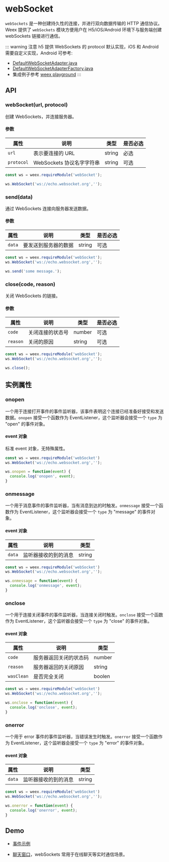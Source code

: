 # webSocket

`webSockets` 是一种创建持久性的连接，并进行双向数据传输的 HTTP 通信协议。Weex 提供了 `webSockets` 模块方便用户在 H5/iOS/Android 环境下与服务端创建 webSockets 链接进行通信。

::: warning 注意
h5 提供 WebSockets 的 protocol 默认实现，iOS 和 Android 需要自定义实现，Android 可参考:

- [DefaultWebSocketAdapter.java](https://github.com/apache/incubator-weex/blob/master/android/commons/src/main/java/com/alibaba/weex/commons/adapter/DefaultWebSocketAdapter.java)
- [DefaultWebSocketAdapterFactory.java](https://github.com/apache/incubator-weex/blob/master/android/commons/src/main/java/com/alibaba/weex/commons/adapter/DefaultWebSocketAdapterFactory.java)
- 集成例子参考 [weex playground](https://github.com/apache/incubator-weex/tree/master/android/playground)
:::

## API

### webSocket(url, protocol)

创建 WebSockets，并连接服务器。

#### 参数

| 属性        | 说明                | 类型   | 是否必选 |
| ---------- | -------------      | -----  | ----- |
| `url` | 表示要连接的 URL | string | 必选 |
| `protocol` | WebSockets 协议名字字符串 | string | 可选 |

```js
const ws = weex.requireModule('webSocket');

ws.WebSocket('ws://echo.websocket.org','');
```

### send(data)

通过 WebSockets 连接向服务器发送数据。

#### 参数

| 属性        | 说明           | 类型   | 是否必选 |
| ---------- | ------------- | -----  | ----- |
| `data` | 要发送到服务器的数据 | string | 可选 |

```js
const ws = weex.requireModule('webSocket');
ws.WebSocket('ws://echo.websocket.org','');

ws.send('some message.');
```

### close(code, reason)

关闭 WebSockets 的链接。

#### 参数

| 属性        | 说明           | 类型   | 是否必选 |
| ---------- | ------------- | -----  | ----- |
| `code` | 关闭连接的状态号 | number | 可选 |
| `reason` | 关闭的原因 | string | 可选 |

```js
const ws = weex.requireModule('webSocket');
ws.WebSocket('ws://echo.websocket.org','');

ws.close();
```

## 实例属性

### onopen

一个用于连接打开事件的事件监听器，该事件表明这个连接已经准备好接受和发送数据。`onopen` 接受一个函数作为 EventListener，这个监听器会接受一个 `type` 为 "open" 的事件对象。

#### event 对象

标准 event 对象，无特殊属性。

```js
const ws = weex.requireModule('webSocket')
ws.WebSocket('ws://echo.websocket.org','');

ws.onopen = function(event) {
  console.log('onopen', event);
}
```

### onmessage

一个用于消息事件的事件监听器，当有消息到达的时触发。`onmessage` 接受一个函数作为 EventListener，这个监听器会接受一个 `type` 为 "message" 的事件对象。

#### event 对象

| 属性        | 说明           | 类型   |
| ---------- | ------------- | -----  |
| `data` | 监听器接收的到的消息 | string |

```js
const ws = weex.requireModule('webSocket')
ws.WebSocket('ws://echo.websocket.org','');

ws.onmessage = function(event) {
  console.log('onmessage', event);
}
```

### onclose

一个用于连接关闭事件的事件监听器，当连接关闭时触发。`onclose` 接受一个函数作为 EventListener，这个监听器会接受一个 `type` 为 "close" 的事件对象。

#### event 对象

| 属性        | 说明           | 类型   |
| ---------- | ------------- | -----  |
| `code` | 服务器返回关闭的状态码 | number |
| `reason` | 服务器返回的关闭原因 | string |
| `wasClean` | 是否完全关闭 | boolen |

```js
const ws = weex.requireModule('webSocket')
ws.WebSocket('ws://echo.websocket.org','');

ws.onclose = function(event) {
  console.log('onclose', event);
}
```

### onerror

一个用于 error 事件的事件监听器，当错误发生时触发。`onerror` 接受一个函数作为 EventListener，这个监听器会接受一个 `type` 为 "error" 的事件对象。

#### event 对象

| 属性        | 说明           | 类型   |
| ---------- | ------------- | -----  |
| `data` | 监听器接收的到的消息 | string |

```js
const ws = weex.requireModule('webSocket')
ws.WebSocket('ws://echo.websocket.org','');

ws.onerror = function(event) {
  console.log('onerror', event);
}
```

## Demo

- [事件示例](http://dotwe.org/vue/6b7d6dc14320e3f04e0f203cb8bcc703)
- [聊天窗口](http://dotwe.org/vue/21d8b0a79c20e95139353d9cc8b634f5)，webSockets 常用于在线聊天等实时通信场景。

  <IPhoneImg imgSrc="https://img.alicdn.com/tfs/TB11_g_n7voK1RjSZPfXXXPKFXa-264-439.gif" />
